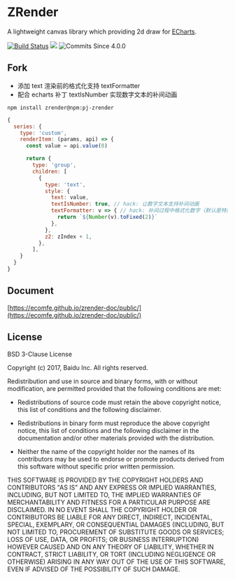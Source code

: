 ZRender
=======

A lightweight canvas library which providing 2d draw for [ECharts](https://github.com/ecomfe/echarts).

[![Build Status](https://travis-ci.com/ecomfe/zrender.svg?branch=master)](https://travis-ci.com/ecomfe/zrender) [![](https://img.shields.io/npm/dw/zrender.svg?label=npm%20downloads&style=flat)](https://www.npmjs.com/package/zrender) ![Commits Since 4.0.0](https://img.shields.io/github/commits-since/ecomfe/zrender/4.0.0.svg?colorB=%234c1&style=flat)

## Fork

- 添加 text 渲染前的格式化支持 textFormatter
- 配合 echarts 补丁 textIsNumber 实现数字文本的补间动画

```
npm install zrender@npm:pj-zrender
```

```js
{
  series: {
    type: 'custom',
    renderItem: (params, api) => {
      const value = api.value(0)

      return {
        type: 'group',
        children: [
          {
            type: 'text',
            style: {
              text: value,
              textIsNumber: true, // hack: 让数字文本支持补间动画
              textFormatter: v => { // hack: 补间过程中格式化数字（默认是特别长的小数）
                return `${Number(v).toFixed(2)}`
              },
            },
            z2: zIndex + 1,
          },
        ],
    }
  }
}
```

## Document

[https://ecomfe.github.io/zrender-doc/public/](https://ecomfe.github.io/zrender-doc/public/)

## License

BSD 3-Clause License

Copyright (c) 2017, Baidu Inc.
All rights reserved.

Redistribution and use in source and binary forms, with or without
modification, are permitted provided that the following conditions are met:

* Redistributions of source code must retain the above copyright notice, this
  list of conditions and the following disclaimer.

* Redistributions in binary form must reproduce the above copyright notice,
  this list of conditions and the following disclaimer in the documentation
  and/or other materials provided with the distribution.

* Neither the name of the copyright holder nor the names of its
  contributors may be used to endorse or promote products derived from
  this software without specific prior written permission.

THIS SOFTWARE IS PROVIDED BY THE COPYRIGHT HOLDERS AND CONTRIBUTORS "AS IS"
AND ANY EXPRESS OR IMPLIED WARRANTIES, INCLUDING, BUT NOT LIMITED TO, THE
IMPLIED WARRANTIES OF MERCHANTABILITY AND FITNESS FOR A PARTICULAR PURPOSE ARE
DISCLAIMED. IN NO EVENT SHALL THE COPYRIGHT HOLDER OR CONTRIBUTORS BE LIABLE
FOR ANY DIRECT, INDIRECT, INCIDENTAL, SPECIAL, EXEMPLARY, OR CONSEQUENTIAL
DAMAGES (INCLUDING, BUT NOT LIMITED TO, PROCUREMENT OF SUBSTITUTE GOODS OR
SERVICES; LOSS OF USE, DATA, OR PROFITS; OR BUSINESS INTERRUPTION) HOWEVER
CAUSED AND ON ANY THEORY OF LIABILITY, WHETHER IN CONTRACT, STRICT LIABILITY,
OR TORT (INCLUDING NEGLIGENCE OR OTHERWISE) ARISING IN ANY WAY OUT OF THE USE
OF THIS SOFTWARE, EVEN IF ADVISED OF THE POSSIBILITY OF SUCH DAMAGE.